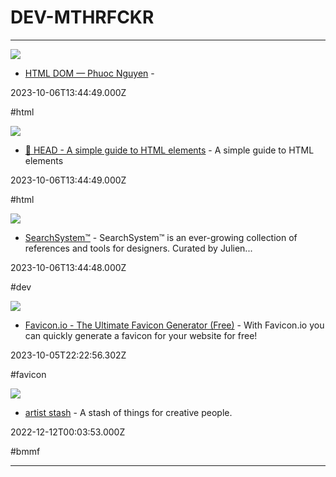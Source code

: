 # DEV-MTHRFCKR

---

![](https://rdl.ink/render/https%3A%2F%2Fphuoc.ng%2Fcollection%2Fhtml-dom)

- [HTML DOM — Phuoc Nguyen](https://phuoc.ng/collection/html-dom) - 

2023-10-06T13:44:49.000Z

#html

![](https://rdl.ink/render/https%3A%2F%2Fhtmlhead.dev)

- [🤯 HEAD - A simple guide to HTML elements](https://htmlhead.dev) - A simple guide to HTML  elements

2023-10-06T13:44:49.000Z

#html

![](https://64.media.tumblr.com/e3f94bdea94cacba3ce62f712a89b349/b5e82c5b12d80c73-23/s128x128u_c1/77757ef576e84c81e9ca9dbe7e3525b9154548a0.pnj)

- [SearchSystem™](https://searchsystem.co) - SearchSystem™ is an ever-growing collection of references and tools for designers. Curated by Julien...

2023-10-06T13:44:48.000Z

#dev

![](https://favicon.io/og-image.png)

- [Favicon.io - The Ultimate Favicon Generator (Free)](https://favicon.io) - With Favicon.io you can quickly generate a favicon for your website for free!

2023-10-05T22:22:56.302Z

#favicon

![](https://artiststash.com/wp-content/uploads/2022/12/as-fav.png)

- [artist stash](https://artiststash.com) - A stash of things for creative people.

2022-12-12T00:03:53.000Z

#bmmf

---

